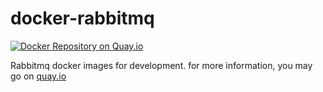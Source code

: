 docker-rabbitmq
===============
[![Docker Repository on Quay.io](https://quay.io/repository/viadeo/docker-rabbitmq/status?token=b2710c75-a38f-42e9-8017-9025df9e4aa1 "Docker Repository on Quay.io")](https://quay.io/repository/viadeo/docker-rabbitmq)


Rabbitmq docker images for development. for more information, you may go on [quay.io](https://quay.io/repository/viadeo)

